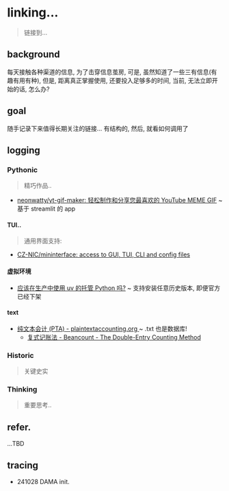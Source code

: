 # linking...
> 链接到...

## background
每天接触各种渠道的信息,
为了击穿信息茧房,
可是, 虽然知道了一些三有信息(有趣有用有种),
但是, 距离真正掌握使用, 还要投入足够多的时间,
当前, 无法立即开始的话, 怎么办?

## goal
随手记录下来值得长期关注的链接...
有结构的, 然后, 就看如何调用了

## logging

### Pythonic
> 精巧作品..

- [neonwatty/yt-gif-maker: 轻松制作和分享您最喜欢的 YouTube MEME GIF](https://github.com/neonwatty/yt-gif-maker) ~ 基于 streamlit 的 app 

#### TUI..
> 通用界面支持:

- [CZ\-NIC/mininterface: access to GUI, TUI, CLI and config files](https://github.com/CZ-NIC/mininterface)

#### 虚拟环境

- [应该在生产中使用 uv 的托管 Python 吗?](https://pythonspeed.com/articles/uv-python-production/) ~ 支持安装任意历史版本, 即便官方已经下架

#### text
- [纯文本会计 \(PTA\) \- plaintextaccounting\.org ](https://plaintextaccounting.org/) ~ .txt 也是数据库!
    - [复式记账法 - Beancount - The Double-Entry Counting Method](https://docs.google.com/document/u/0/d/100tGcA4blh6KSXPRGCZpUlyxaRUwFHEvnz_k9DyZFn4/mobilebasic?tab=t.0&_immersive_translate_auto_translate=1)


### Historic
> 关键史实


### Thinking
> 重要思考..


## refer.
...TBD

## tracing

- 241028 DAMA init.

